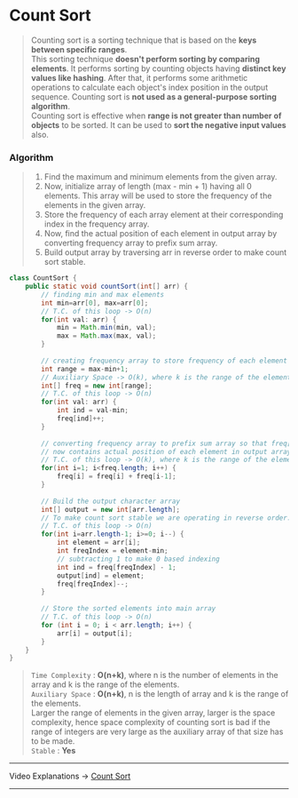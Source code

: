# Count Sort
> Counting sort is a sorting technique that is based on the **keys between specific ranges**.       
> This sorting technique **doesn't perform sorting by comparing elements**. It performs sorting by counting objects having **distinct key values like hashing**. 
> After that, it performs some arithmetic operations to calculate each object's index position in the output sequence. 
> Counting sort is **not used as a general-purpose sorting algorithm**.         
> Counting sort is effective when **range is not greater than number of objects** to be sorted. It can be used to **sort the negative input values** also.      
### Algorithm
> 1. Find the maximum and minimum elements from the given array.
> 2. Now, initialize array of length (max - min + 1) having all 0 elements. This array will be used to store the frequency of the elements in the given array.
> 3. Store the frequency of each array element at their corresponding index in the frequency array.
> 4. Now, find the actual position of each element in output array by converting frequency array to prefix sum array.
> 5. Build output array by traversing arr in reverse order to make count sort stable.
```java
class CountSort {
    public static void countSort(int[] arr) {
        // finding min and max elements 
        int min=arr[0], max=arr[0];
        // T.C. of this loop -> O(n)
        for(int val: arr) {
            min = Math.min(min, val);
            max = Math.max(max, val);
        }
        
        // creating frequency array to store frequency of each element
        int range = max-min+1;
        // Auxiliary Space -> O(k), where k is the range of the elements
        int[] freq = new int[range];
        // T.C. of this loop -> O(n)
        for(int val: arr) {
            int ind = val-min;
            freq[ind]++; 
        }
        
        // converting frequency array to prefix sum array so that freq[i] 
        // now contains actual position of each element in output array
        // T.C. of this loop -> O(k), where k is the range of the elements
        for(int i=1; i<freq.length; i++) {
            freq[i] = freq[i] + freq[i-1];
        }
        
        // Build the output character array
        int[] output = new int[arr.length];
        // To make count sort stable we are operating in reverse order.
        // T.C. of this loop -> O(n)
        for(int i=arr.length-1; i>=0; i--) {
            int element = arr[i];
            int freqIndex = element-min;
            // subtracting 1 to make 0 based indexing
            int ind = freq[freqIndex] - 1;
            output[ind] = element;
            freq[freqIndex]--;
        }
        
        // Store the sorted elements into main array 
        // T.C. of this loop -> O(n)
        for (int i = 0; i < arr.length; i++) {
            arr[i] = output[i];
        }
    }
}
```
> `Time Complexity` : **O(n+k)**, where n is the number of elements in the array and k is the range of the elements.    
> `Auxiliary Space` : **O(n+k)**, n is the length of array and k is the range of the elements.       
> Larger the range of elements in the given array, larger is the space complexity, hence space complexity of counting sort is bad if the
> range of integers are very large as the auxiliary array of that size has to be made.         
> `Stable` : **Yes** 
---  
Video Explanations -> [Count Sort](https://youtu.be/p-OyKUgIrx4?list=PL-Jc9J83PIiFc7hJ5eeCb579PS8p-en4f) 
<hr>
